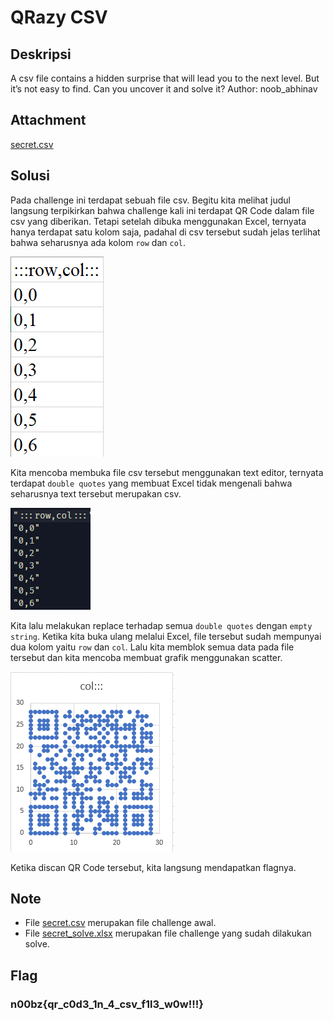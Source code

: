 # QRazy CSV

## Deskripsi
A csv file contains a hidden surprise that will lead you to the next level. But it’s not easy to find. Can you uncover it and solve it? Author: noob_abhinav

## Attachment
[secret.csv](./Challenge/secret.csv)

## Solusi
Pada challenge ini terdapat sebuah file csv. Begitu kita melihat judul langsung terpikirkan bahwa challenge kali ini terdapat QR Code dalam file csv yang diberikan. Tetapi setelah dibuka menggunakan Excel, ternyata hanya terdapat satu kolom saja, padahal di csv tersebut sudah jelas terlihat bahwa seharusnya ada kolom `row` dan `col`. 

![CSV](csv.png)

Kita mencoba membuka file csv tersebut menggunakan text editor, ternyata terdapat `double quotes` yang membuat Excel tidak mengenali bahwa seharusnya text tersebut merupakan csv.

![CSV Text](csv_text.png)

Kita lalu melakukan replace terhadap semua `double quotes` dengan `empty string`. Ketika kita buka ulang melalui Excel, file tersebut sudah mempunyai dua kolom yaitu `row` dan `col`. Lalu kita memblok semua data pada file tersebut dan kita mencoba membuat grafik menggunakan scatter. 

![QR Code](qr_code.png)

Ketika discan QR Code tersebut, kita langsung mendapatkan flagnya.

## Note
- File [secret.csv](./Challenge/secret.csv) merupakan file challenge awal.
- File [secret_solve.xlsx](./Challenge/secret.xlsx) merupakan file challenge yang sudah dilakukan solve.

## Flag
### n00bz{qr_c0d3_1n_4_csv_f1l3_w0w!!!}